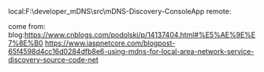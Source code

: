 ﻿

local:F:\developer_mDNS\src\mDNS-Discovery-ConsoleApp
remote:

come from:
blog:https://www.cnblogs.com/podolski/p/14137404.html#%E5%AE%9E%E7%8E%B0
https://www.iaspnetcore.com/blogpost-65f4598d4cc16d0284dfb8e6-using-mdns-for-local-area-network-service-discovery-source-code-net


